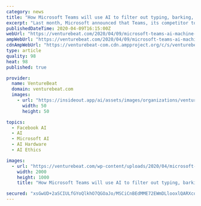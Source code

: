 ```yaml
---
category: news
title: "How Microsoft Teams will use AI to filter out typing, barking, and other noise from video calls"
excerpt: "Last month, Microsoft announced that Teams, its competitor to Slack, Facebook’s Workplace, and Google’s Hangouts Chat ... But one feature, real-time noise suppression, stood out — Microsoft demoed how the AI minimized distracting background noise during a call. We’ve all been there. How many times have you asked someone to mute ..."
publishedDateTime: 2020-04-09T16:15:00Z
webUrl: "https://venturebeat.com/2020/04/09/microsoft-teams-ai-machine-learning-real-time-noise-suppression-typing/"
ampWebUrl: "https://venturebeat.com/2020/04/09/microsoft-teams-ai-machine-learning-real-time-noise-suppression-typing/amp/"
cdnAmpWebUrl: "https://venturebeat-com.cdn.ampproject.org/c/s/venturebeat.com/2020/04/09/microsoft-teams-ai-machine-learning-real-time-noise-suppression-typing/amp/"
type: article
quality: 98
heat: 98
published: true

provider:
  name: VentureBeat
  domain: venturebeat.com
  images:
    - url: "https://insideout.app/ai/assets/images/organizations/venturebeat.com-50x50.jpg"
      width: 50
      height: 50

topics:
  - Facebook AI
  - AI
  - Microsoft AI
  - AI Hardware
  - AI Ethics

images:
  - url: "https://venturebeat.com/wp-content/uploads/2020/04/microsoft-teams-real-time-noise-suppression-chips.png?fit=2000%2C1000&strip=all"
    width: 2000
    height: 1000
    title: "How Microsoft Teams will use AI to filter out typing, barking, and other noise from video calls"

secured: "xsGwUD+2aSCIULfGYoQlkhO7QGOaJo/MSCiCnBEdMME72EWmDLlooxlQARXco6VKAsZXq0Q29HyUVbgXaGRDXPwmWAGYKbjjxMrAny+/wPZLfOrVOy81pJeNGkUjK/9Kyb3ewhgW5WdHoU+rOALPsRdGY/RyVlGaoKVKaLxxKuU85K1zKIYpEjuTcTE0mUdLsh/BfvAZ8LdZHYzYwyvlUg1XH9sWRkEtBsXORYXE+rGW6W5lEMwGcAXhm7IjUqHM3o+csb/HO/KLWk8lwPXNpD/EsQSAodGU50nhnOA6cnW+sW6G85n12pD1IpFYR8upYGVsJ1QwsnqS3PO5T3ke/N844hX/9twbW/hAK6hjaz15c/D3RV0ZOwT1d8g8Ldq22QWMe/znsZ1klFLyxoOSh4d56djHnS65eCaPkf6HlleLCWmVtO9WiQq8G6RLogmaEK20Amfjd9EcJmgBaBeW+TFXdLIesL82/3bjLhS2taQ=;wS09tuAc976+ZC1Z+L4K8A=="
---
```


